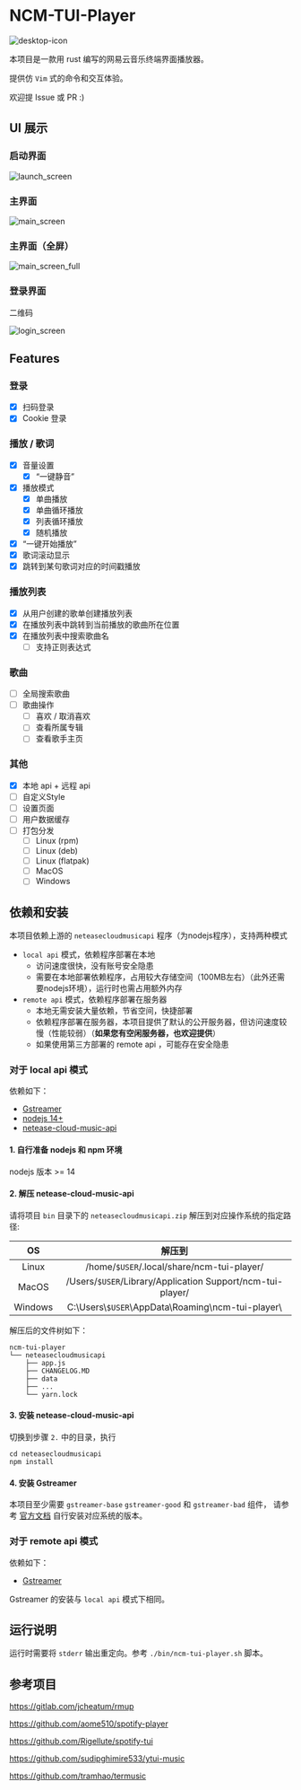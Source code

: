 # NCM-TUI-Player

![desktop-icon](./public/icon.png)

本项目是一款用 rust 编写的网易云音乐终端界面播放器。

提供仿 `Vim` 式的命令和交互体验。

欢迎提 Issue 或 PR :)

## UI 展示

### 启动界面

![launch_screen](./doc/launch_screen.png)

### 主界面

![main_screen](./doc/main_screen.png)

### 主界面（全屏）

![main_screen_full](./doc/main_screen_full.png)

### 登录界面

二维码

![login_screen](./doc/login_screen.png)

## Features

### 登录
- [x] 扫码登录
- [x] Cookie 登录

### 播放 / 歌词
- [x] 音量设置
  - [x] “一键静音”
- [x] 播放模式
  - [x] 单曲播放
  - [x] 单曲循环播放
  - [x] 列表循环播放
  - [x] 随机播放
- [x] “一键开始播放”
- [x] 歌词滚动显示
- [x] 跳转到某句歌词对应的时间戳播放

### 播放列表
- [x] 从用户创建的歌单创建播放列表
- [x] 在播放列表中跳转到当前播放的歌曲所在位置
- [x] 在播放列表中搜索歌曲名
  - [ ] 支持正则表达式

### 歌曲
- [ ] 全局搜索歌曲
- [ ] 歌曲操作
  - [ ] 喜欢 / 取消喜欢
  - [ ] 查看所属专辑
  - [ ] 查看歌手主页

### 其他
- [x] 本地 api + 远程 api
- [ ] 自定义Style
- [ ] 设置页面
- [ ] 用户数据缓存
- [ ] 打包分发
  - [ ] Linux (rpm)
  - [ ] Linux (deb)
  - [ ] Linux (flatpak)
  - [ ] MacOS
  - [ ] Windows

## 依赖和安装

本项目依赖上游的 `neteasecloudmusicapi` 程序（为nodejs程序），支持两种模式
- `local api` 模式，依赖程序部署在本地
  - 访问速度很快，没有账号安全隐患
  - 需要在本地部署依赖程序，占用较大存储空间（100MB左右）（此外还需要nodejs环境），运行时也需占用额外内存
- `remote api` 模式，依赖程序部署在服务器
  - 本地无需安装大量依赖，节省空间，快捷部署
  - 依赖程序部署在服务器，本项目提供了默认的公开服务器，但访问速度较慢（性能较弱）（**如果您有空闲服务器，也欢迎提供**）
  - 如果使用第三方部署的 remote api ，可能存在安全隐患

### 对于 local api 模式

依赖如下：
- [Gstreamer](https://gstreamer.freedesktop.org/download)
- [nodejs 14+](https://nodejs.org/)
- [netease-cloud-music-api](./bin/neteasecloudmusicapi.zip)

#### 1. 自行准备 nodejs 和 npm 环境

nodejs 版本 >= 14

#### 2. 解压 netease-cloud-music-api

请将项目 `bin` 目录下的 `neteasecloudmusicapi.zip` 解压到对应操作系统的指定路径:

|   OS    |                            解压到                             |
|:-------:|:----------------------------------------------------------:|
|  Linux  |         /home/`$USER`/.local/share/ncm-tui-player/         |
|  MacOS  | /Users/`$USER`/Library/Application Support/ncm-tui-player/ |
| Windows |   C:\\Users\\`$USER`\\AppData\\Roaming\\ncm-tui-player\\   |

解压后的文件树如下：

```
ncm-tui-player
└── neteasecloudmusicapi
    ├── app.js
    ├── CHANGELOG.MD
    ├── data
    ├── ...
    └── yarn.lock
```

#### 3. 安装 netease-cloud-music-api

切换到步骤 `2.` 中的目录，执行

```shell
cd neteasecloudmusicapi
npm install
```

#### 4. 安装 Gstreamer

本项目至少需要 `gstreamer-base` `gstreamer-good` 和 `gstreamer-bad` 组件，
请参考 [官方文档](https://gstreamer.freedesktop.org/documentation/installing/index.html?gi-language=c) 自行安装对应系统的版本。

### 对于 remote api 模式

依赖如下：
- [Gstreamer](https://gstreamer.freedesktop.org/download)

Gstreamer 的安装与 `local api` 模式下相同。

## 运行说明

运行时需要将 `stderr` 输出重定向。参考 `./bin/ncm-tui-player.sh` 脚本。

## 参考项目

https://gitlab.com/jcheatum/rmup

https://github.com/aome510/spotify-player

https://github.com/Rigellute/spotify-tui

https://github.com/sudipghimire533/ytui-music

https://github.com/tramhao/termusic